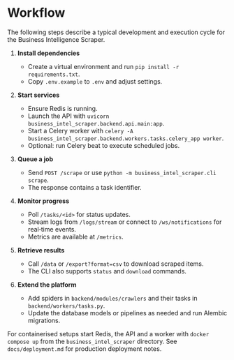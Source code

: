 # Workflow

The following steps describe a typical development and execution cycle for the Business Intelligence Scraper.

1. **Install dependencies**
   - Create a virtual environment and run `pip install -r requirements.txt`.
   - Copy `.env.example` to `.env` and adjust settings.

2. **Start services**
   - Ensure Redis is running.
   - Launch the API with `uvicorn business_intel_scraper.backend.api.main:app`.
   - Start a Celery worker with `celery -A business_intel_scraper.backend.workers.tasks.celery_app worker`.
   - Optional: run Celery beat to execute scheduled jobs.

3. **Queue a job**
   - Send `POST /scrape` or use `python -m business_intel_scraper.cli scrape`.
   - The response contains a task identifier.

4. **Monitor progress**
   - Poll `/tasks/<id>` for status updates.
   - Stream logs from `/logs/stream` or connect to `/ws/notifications` for real‑time events.
   - Metrics are available at `/metrics`.

5. **Retrieve results**
   - Call `/data` or `/export?format=csv` to download scraped items.
   - The CLI also supports `status` and `download` commands.

6. **Extend the platform**
   - Add spiders in `backend/modules/crawlers` and their tasks in `backend/workers/tasks.py`.
   - Update the database models or pipelines as needed and run Alembic migrations.

For containerised setups start Redis, the API and a worker with `docker compose up` from the `business_intel_scraper` directory.  See `docs/deployment.md` for production deployment notes.
